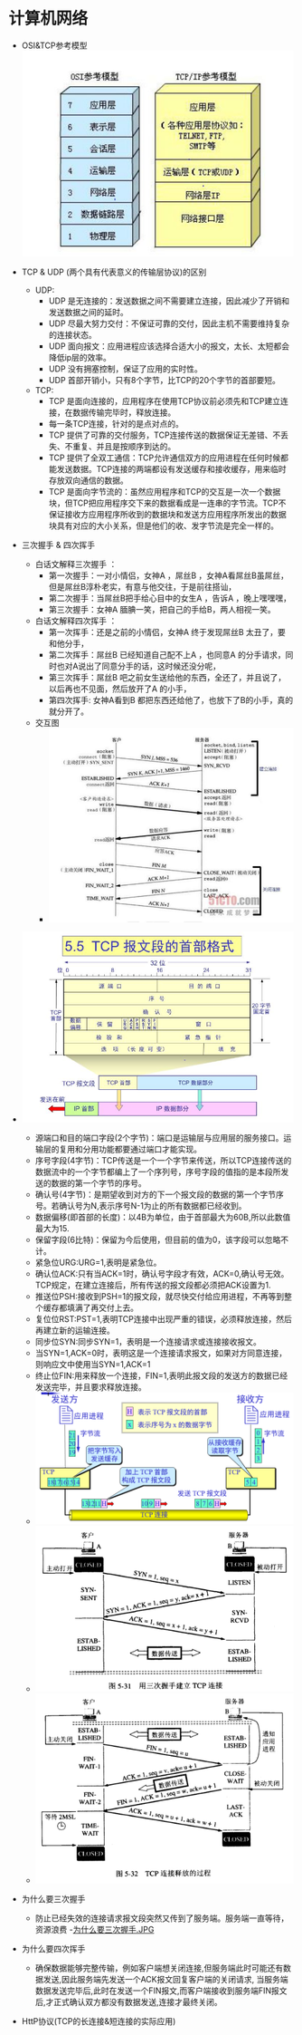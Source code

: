  # 计算机网络
 
 
 - OSI&TCP参考模型
  ![OSI&TCP参考模型](TO.JPG)
  
- TCP & UDP (两个具有代表意义的传输层协议)的区别
  - UDP: 
    - UDP 是无连接的：发送数据之间不需要建立连接，因此减少了开销和发送数据之间的延时。
    - UDP 尽最大努力交付：不保证可靠的交付，因此主机不需要维持复杂的连接状态。
    - UDP 面向报文：应用进程应该选择合适大小的报文，太长、太短都会降低ip层的效率。
    - UDP 没有拥塞控制，保证了应用的实时性。
    - UDP 首部开销小，只有8个字节，比TCP的20个字节的首部要短。
  - TCP:
    - TCP 是面向连接的，应用程序在使用TCP协议前必须先和TCP建立连接，在数据传输完毕时，释放连接。
    - 每一条TCP连接，针对的是点对点的。
    - TCP 提供了可靠的交付服务，TCP连接传送的数据保证无差错、不丢失、不重复、并且是按顺序到达的。
    - TCP 提供了全双工通信：TCP允许通信双方的应用进程在任何时候都能发送数据。TCP连接的两端都设有发送缓存和接收缓存，用来临时存放双向通信的数据。
    - TCP 是面向字节流的：虽然应用程序和TCP的交互是一次一个数据块，但TCP把应用程序交下来的数据看成是一连串的字节流。TCP不保证接收方应用程序所收到的数据块和发送方应用程序所发出的数据块具有对应的大小关系，但是他们的收、发字节流是完全一样的。
 - 三次握手 & 四次挥手
     - 白话文解释三次握手 ：
         - 第一次握手：一对小情侣，女神A ，屌丝B ，女神A看屌丝B虽屌丝，但是屌丝B淳朴老实，有意与他交往，于是前往搭讪，
         - 第二次握手：当屌丝B把手给心目中的女生A ，告诉A ，晚上嘿嘿嘿，
         - 第三次握手：女神A 腼腆一笑，把自己的手给B，两人相视一笑。
     - 白话文解释四次挥手 ：
         - 第一次挥手：还是之前的小情侣，女神A 终于发现屌丝B 太丑了，要和他分手，
         - 第二次挥手：屌丝B 已经知道自己配不上A ，也同意A 的分手请求，同时也对A说出了同意分手的话，这时候还没分呢，     
         - 第三次挥手：屌丝B 吧之前女生送给他的东西，全还了，并且说了，以后再也不见面，然后放开了A 的小手，
         - 第四次挥手: 女神A看到B 都把东西还给他了，也放下了B的小手，真的就分开了。
     - 交互图
        - ![三次握手&四次挥手](3&4.JPG)
        
        
  - ![TCP报文段的首部格式.JPG](TCP报文段的首部格式.JPG)
     - 源端口和目的端口字段(2个字节)：端口是运输层与应用层的服务接口。运输层的复用和分用功能都要通过端口才能实现。
     - 序号字段(4字节)：TCP传送是一个一个字节来传送，所以TCP连接传送的数据流中的一个字节都编上了一个序列号，序号字段的值指的是本段所发送的数据的第一个字节的序号。
     - 确认号(4字节)：是期望收到对方的下一个报文段的数据的第一个字节序号。若确认号为N,表示序号N-1为止的所有数据都已经收到。
     - 数据偏移(即首部的长度)：以4B为单位，由于首部最大为60B,所以此数值最大为15.
     - 保留字段(6比特)：保留为今后使用，但目前的值为0，该字段可以忽略不计。
     - 紧急位URG:URG=1,表明是紧急位。
     - 确认位ACK:只有当ACK=1时，确认号字段才有效，ACK=0,确认号无效。TCP规定，在建立连接后，所有传送的报文段都必须把ACK设置为1.
     - 推送位PSH:接收到PSH=1的报文段，就尽快交付给应用进程，不再等到整个缓存都填满了再交付上去。
     - 复位位RST:PST=1,表明TCP连接中出现严重的错误，必须释放连接，然后再建立新的运输连接。
     - 同步位SYN:同步SYN=1，表明是一个连接请求或连接接收报文。
     - 当SYN=1,ACK=0时，表明这是一个连接请求报文，如果对方同意连接，则响应文中使用当SYN=1,ACK=1
     - 终止位FIN:用来释放一个连接，FIN=1,表明此报文段的发送方的数据已经发送完毕，并且要求释放连接。
     - ![TCP-发送数据](TCP-发送数据.jpg)
     - ![三次握手](三次握手.jpg)
     - ![四次挥手](四次挥手.jpg)
 - 为什么要三次握手
   - 防止已经失效的连接请求报文段突然又传到了服务端。服务端一直等待，资源浪费
   -[为什么要三次握手.JPG](为什么要三次握手.JPG)
 - 为什么要四次挥手
   - 确保数据能够完整传输，例如客户端想关闭连接,但服务端此时可能还有数据发送,因此服务端先发送一个ACK报文回复客户端的关闭请求, 当服务端数据发送完毕后,此时在发送一个FIN报文,而客户端接收到服务端FIN报文后,才正式确认双方都没有数据发送,连接才最终关闭。
 
 - HttP协议(TCP的长连接&短连接的实际应用)